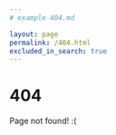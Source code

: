 ```yaml
---
# example 404.md

layout: page
permalink: /404.html
excluded_in_search: true
---
```


# 404

Page not found! :(